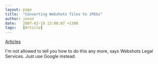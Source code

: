 ```yaml
---
layout: page
title:  "Converting Webshots files to JPEGs"
author: jevon
date:   2007-03-19 13:00:07 +1300
tags:   [Article]
---
```


[Articles](Articles.md)

I'm not allowed to tell you how to do this any more, says Webshots Legal Services. Just use Google instead.

